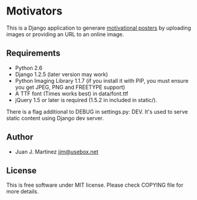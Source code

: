 Motivators
==========

This is a Django application to generare [motivational posters][1] by
uploading images or providing an URL to an online image.

[1]: https://en.wikipedia.org/wiki/Motivational_poster "Wikipedia entry for motivational posters"

Requirements
------------

 - Python 2.6
 - Django 1.2.5 (later version may work)
 - Python Imaging Library 1.1.7 (if you install it with PIP, you must
   ensure you get JPEG, PNG and FREETYPE support)
 - A TTF font (Times works best) in data/font.ttf
 - jQuery 1.5 or later is required (1.5.2 in included in static/).

There is a flag additional to DEBUG in settings.py: DEV. It's used
to serve static content using Django dev server.

Author
------

 - Juan J. Martinez <jjm@usebox.net>

License
-------

This is free software under MIT license. Please check COPYING file for more
details.

